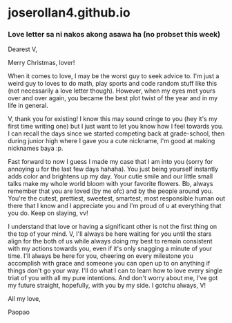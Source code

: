 # joserollan4.github.io

### Love letter sa ni nakos akong asawa ha (no probset this week)

Dearest V,

Merry Christmas, lover!

When it comes to love, I may be the worst guy to seek advice to. I'm just a weird guy to loves to do math, play sports and code random stuff like this (not necessarily a love letter though). However, when my eyes met yours over and over again, you became the best plot twist of the year and in my life in general.

V, thank you for existing! I know this may sound cringe to you (hey it's my first time writing one) but I just want to let you know how I feel towards you. I can recall the days since we started competing back at grade-school, then during junior high where I gave you a cute nickname, I'm good at making nicknames baya :p. 

Fast forward to now I guess I made my case that I am into you (sorry for annoying u for the last few days hahaha). You just being yourself instantly adds color and brightens up my day. Your cutie smile and our little small talks make my whole world bloom with your favorite flowers. Bb, always remember that you are loved (by me ofc) and by the people around you. You're the cutest, prettiest, sweetest, smartest, most responsible human out there that I know and I appreciate you and I'm proud of u at everything that you do. Keep on slaying, vv!

I understand that love or having a significant other is not the first thing on the top of your mind. V, I'll always be here waiting for you until the stars align for the both of us while always doing my best to remain consistent with my actions towards you, even if it's only snagging a minute of your time. I'll always be here for you, cheering on every milestone you accomplish with grace and someone you can open up to on anything if things don't go your way. I'll do what I can to learn how to love every single triat of you with all my pure intentions. And don't worry about me, I've got my future straight, hopefully, with you by my side. I gotchu always, V!

All my love, 

Paopao
